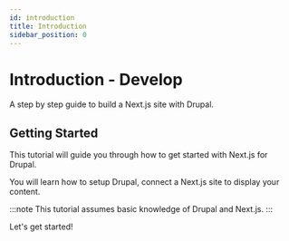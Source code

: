 ```yaml
---
id: introduction
title: Introduction
sidebar_position: 0
---
```


# Introduction - Develop

A step by step guide to build a Next.js site with Drupal.

## Getting Started

This tutorial will guide you through how to get started with Next.js for Drupal.

You will learn how to setup Drupal, connect a Next.js site to display your content.

:::note
This tutorial assumes basic knowledge of Drupal and Next.js.
:::

Let's get started!
